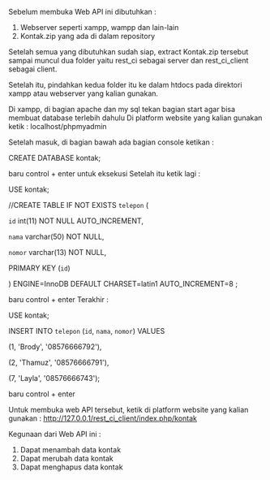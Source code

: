 Sebelum membuka Web API ini dibutuhkan :

1. Webserver seperti xampp, wampp dan lain-lain
2. Kontak.zip yang ada di dalam repository

Setelah semua yang dibutuhkan sudah siap, extract Kontak.zip tersebut 
sampai muncul dua folder yaitu rest_ci sebagai server dan rest_ci_client sebagai client.

Setelah itu, pindahkan kedua folder itu ke dalam htdocs pada direktori xampp atau webserver yang kalian gunakan.

Di xampp, di bagian apache dan my sql tekan bagian start agar bisa membuat database terlebih dahulu
Di platform website yang kalian gunakan ketik : localhost/phpmyadmin

Setelah masuk, di bagian bawah ada bagian console ketikan :

CREATE DATABASE kontak;

baru control + enter untuk eksekusi
Setelah itu ketik lagi :

USE kontak;

//CREATE TABLE IF NOT EXISTS `telepon` (

  `id` int(11) NOT NULL AUTO_INCREMENT,

  `nama` varchar(50) NOT NULL,

  `nomor` varchar(13) NOT NULL,

  PRIMARY KEY (`id`)

) ENGINE=InnoDB  DEFAULT CHARSET=latin1 AUTO_INCREMENT=8 ;

baru control + enter 
Terakhir :

USE kontak;

INSERT INTO `telepon` (`id`, `nama`, `nomor`) VALUES

(1, 'Brody', '08576666792'),

(2, 'Thamuz', '08576666791'),

(7, 'Layla', '08576666743');

baru control + enter

Untuk membuka web API tersebut, ketik di platform website yang kalian gunakan :
http://127.0.0.1/rest_ci_client/index.php/kontak

Kegunaan dari Web API ini :

1. Dapat menambah data kontak
2. Dapat merubah data kontak
3. Dapat menghapus data kontak
